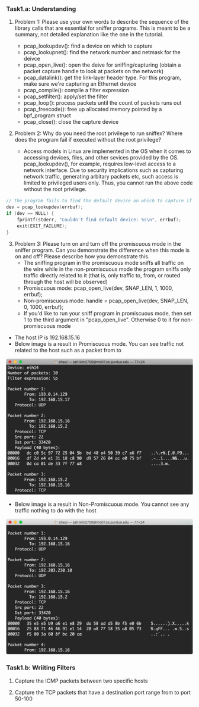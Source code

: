 ### Task1.a: Understanding

1. Problem 1: Please use your own words to describe the sequence of the library calls that are essential for sniffer programs. This is meant to be a summary, not detailed explanation like the one in the tutorial.
	- pcap_lookupdev(): find a device on which to capture
	- pcap_lookupnet(): find the network number and netmask for the deivce
	- pcap_open_live(): open the deive for sniffing/capturing (obtain a packet capture handle to look at packets on the network)
	- pcap_datalink(): get the link-layer header type. For this program, make sure we're capturing an Ethernet device
	- pcap_compile(): compile a filter expression
	- pcap_setfilter(): apply/set the filter
	- pcap_loop(): process packets until the count of packets runs out
	- pcap_freecode(): free up allocated memory pointed by a bpf_program struct
	- pcap_close(): close the capture device

2. Problem 2: Why do you need the root privilege to run sniffex? Where does the program fail if executed without the root privilege?
	- Access models in Linux are implemented in the OS when it comes to accessing devices, files, and other sevices provided by the OS. pcap_lookupdev(), for example, requires low-level access to a network interface. Due to security implications such as capturing network traffic, generating arbitary packets etc, such access is limited to privileged users only. Thus, you cannot run the above code without the root privilege. 
 
```c
// The program fails to find the default device on which to capture if executed without no root privilege
dev = pcap_lookupdev(errbuf);
if (dev == NULL) {
	fprintf(stderr, "Couldn't find default device: %s\n", errbuf);
	exit(EXIT_FAILURE);
}
```


3. Problem 3: Please turn on and turn off the promiscuous mode in the sniffer program. Can you demonstrate the difference when this mode is on and off? Please describe how you demonstrate this.
	- The sniffing program in the promiscuous mode sniffs all traffic on the wire while in the non-promiscuous mode the program sniffs only traffic directly related to it (that is, only traffic to, from, or routed through the host will be observed)
	- Promiscuous mode: pcap_open_live(dev, SNAP_LEN, 1, 1000, errbuf);
	- Non-promiscuous mode: handle = pcap_open_live(dev, SNAP_LEN, 0, 1000, errbuf);
	- If you'd like to run your sniff program in promiscuous mode, then set 1 to the third argument in "pcap_open_live". Otherwise 0 to it for non-promiscuous mode

- The host IP is 192.168.15.16
- Below image is a result in Promiscuous mode. You can see traffic not related to the host such as a packet from to
<img src = "images/part1/Promiscuous.png" width = "700">

- Below image is a result in Non-Promiscuous mode. You cannot see any traffic nothing to do with the host
<img src = "images/part1/Nonpromiscuous.png" width = "700">


### Task1.b: Wriiting Filters

1. Capture the ICMP packets between two specific hosts

2. Capture the TCP packets that have a destination port range from to port 50-100
